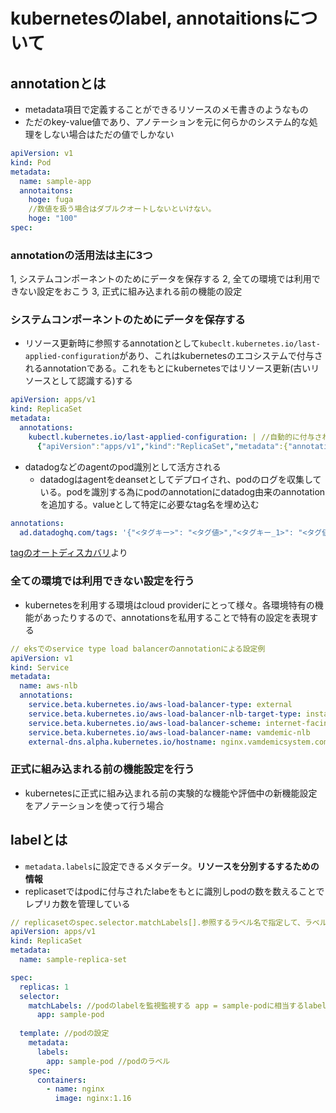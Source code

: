# kubernetesのlabel, annotaitionsについて
## annotationとは
- metadata項目で定義することができるリソースのメモ書きのようなもの
- ただのkey-value値であり、アノテーションを元に何らかのシステム的な処理をしない場合はただの値でしかない

```yaml
apiVersion: v1
kind: Pod
metadata:
  name: sample-app
  annotaitons:
    hoge: fuga
    //数値を扱う場合はダブルクオートしないといけない。
    hoge: "100"
spec:
```

### annotationの活用法は主に3つ
1, システムコンポーネントのためにデータを保存する
2, 全ての環境では利用できない設定をおこう
3, 正式に組み込まれる前の機能の設定

### システムコンポーネントのためにデータを保存する
- リソース更新時に参照するannotationとして```kubeclt.kubernetes.io/last-applied-configuration```があり、これはkubernetesのエコシステムで付与されるannotationである。これをもとにkubernetesではリソース更新(古いリソースとして認識する)する

```yaml
apiVersion: apps/v1
kind: ReplicaSet
metadata:
  annotations:
    kubectl.kubernetes.io/last-applied-configuration: | //自動的に付与されている
      {"apiVersion":"apps/v1","kind":"ReplicaSet","metadata":{"annotations":{},"name":"sample-replica-set","namespace":"default"},"spec":{"replicas":1,"selector":{"matchLabels":{"app":"sample-pod"}},"template":{"metadata":{"labels":{"app":"sample-pod"}},"spec":{"containers":[{"image":"nginx:1.16","name":"nginx"}]}}}}
```

- datadogなどのagentのpod識別として活方される
  - datadogはagentをdeansetとしてデプロイされ、podのログを収集している。podを識別する為にpodのannotationにdatadog由来のannotationを追加する。valueとして特定に必要なtag名を埋め込む
```yaml
annotations:
  ad.datadoghq.com/tags: '{"<タグキー>": "<タグ値>","<タグキー_1>": "<タグ値_1>"}'
```
[tagのオートディスカバリ](https://docs.datadoghq.com/ja/containers/kubernetes/tag/?tab=containerizedagent#:~:text=Agent%20v6.10%20%E4%BB%A5%E9%99%8D%E3%81%A7%E3%81%AF%E3%80%81Agent%20%E3%81%AF%E3%83%9D%E3%83%83,%E3%82%AB%E3%82%B9%E3%82%BF%E3%83%A0%E3%82%BF%E3%82%B0%E3%82%92%E9%96%A2%E9%80%A3%E4%BB%98%E3%81%91%E3%82%8B%E3%81%93%E3%81%A8%E3%81%8C%E3%81%A7%E3%81%8D%E3%81%BE%E3%81%99%E3%80%82)より

### 全ての環境では利用できない設定を行う
- kubernetesを利用する環境はcloud providerにとって様々。各環境特有の機能があったりするので、annotationsを私用することで特有の設定を表現する
```yaml
// eksでのservice type load balancerのannotationによる設定例
apiVersion: v1
kind: Service
metadata:
  name: aws-nlb
  annotations:
    service.beta.kubernetes.io/aws-load-balancer-type: external
    service.beta.kubernetes.io/aws-load-balancer-nlb-target-type: instance
    service.beta.kubernetes.io/aws-load-balancer-scheme: internet-facing
    service.beta.kubernetes.io/aws-load-balancer-name: vamdemic-nlb
    external-dns.alpha.kubernetes.io/hostname: nginx.vamdemicsystem.com
```

### 正式に組み込まれる前の機能設定を行う
- kubernetesに正式に組み込まれる前の実験的な機能や評価中の新機能設定をアノテーションを使って行う場合

## labelとは
- ```metadata.labels```に設定できるメタデータ。**リソースを分別するするための情報**
- replicasetではpodに付与されたlabeをもとに識別しpodの数を数えることでレプリカ数を管理している
```yaml
// replicasetのspec.selector.matchLabels[].参照するラベル名で指定して、ラベルのvalueに一致しているものを監視
apiVersion: apps/v1
kind: ReplicaSet
metadata:
  name: sample-replica-set

spec:
  replicas: 1
  selector:
    matchLabels: //podのlabelを監視監視する app = sample-podに相当するlabelが付与されているpodを管理かにおく
      app: sample-pod
  
  template: //podの設定
    metadata:
      labels:
        app: sample-pod //podのラベル
    spec:
      containers:
        - name: nginx
          image: nginx:1.16

```
